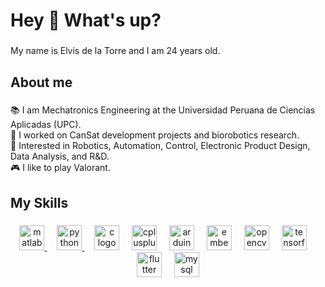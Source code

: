 <h1 align="left">Hey 👋 What's up?</h1>

###

<p align="left">My name is Elvis de la Torre and I am 24 years old.</p>

###

<h2 align="left">About me</h2>

###

<p align="left">📚 I am Mechatronics Engineering at the Universidad Peruana de Ciencias Aplicadas (UPC).<br>🚀 I worked on CanSat development projects and biorobotics research.<br>👀 Interested in Robotics, Automation, Control, Electronic Product Design, Data Analysis, and R&D.<br>🎮 I like to play Valorant.</p>

###

<h2 align="left">My Skills</h2>

###

<div align="center">
  <a href="https://la.mathworks.com/">
    <img src="https://cdn.jsdelivr.net/gh/devicons/devicon/icons/matlab/matlab-original.svg" 
    height="40" alt="matlab logo"  />
  </a>
  <img width="12" />
  <a href="https://www.python.org">
    <img src="https://skillicons.dev/icons?i=py" height="40" alt="python logo"  />
  </a>
  <img width="12" />
  <img src="https://cdn.jsdelivr.net/gh/devicons/devicon/icons/c/c-original.svg" height="40" alt="c logo"  />
  <img width="12" />
  <img src="https://cdn.jsdelivr.net/gh/devicons/devicon/icons/cplusplus/cplusplus-original.svg" height="40" alt="cplusplus logo"  />
  <img width="12" />
  <img src="https://cdn.jsdelivr.net/gh/devicons/devicon/icons/arduino/arduino-original.svg" height="40" alt="arduino logo"  />
  <img width="12" />
  <img src="https://cdn.jsdelivr.net/gh/devicons/devicon/icons/embeddedc/embeddedc-original.svg" height="40" alt="embeddedc logo"  />
  <img width="12" />
  <img src="https://cdn.jsdelivr.net/gh/devicons/devicon/icons/opencv/opencv-original.svg" height="40" alt="opencv logo"  />
  <img width="12" />
  <img src="https://cdn.jsdelivr.net/gh/devicons/devicon/icons/tensorflow/tensorflow-original.svg" height="40" alt="tensorflow logo"  />
  <img width="12" />
  <img src="https://cdn.jsdelivr.net/gh/devicons/devicon/icons/flutter/flutter-original.svg" height="40" alt="flutter logo"  />
  <img width="12" />
  <img src="https://cdn.jsdelivr.net/gh/devicons/devicon/icons/mysql/mysql-original.svg" height="40" alt="mysql logo"  />
</div>

###

<!---
-	👋 Hi, I'm Elvis de la Torre, a mechatronic engineering student specializing in Industrial Robotics and Industrial Electronics.
-	🚀 I have led CanSat development projects and participated in research in the area of biorobotics.
-	💻 I have advanced skills in programming with Python and Matlab, programming of microcontrollers like Arduino, ARM STM32, PIC, and I'm familiar with SQL, C/C++, AutoCAD, Inventor, Fusion 360, PLC programming, Raspberry Pi programming, and electronic design (Eagle, KiCad).
-	🌱 Currently, I'm looking for opportunities to apply my skills in the real world and learn from experienced professionals in the field.
-	👀 I'm particularly interested in Robotics, Automation and Control, Design and Engineering of Electronic Products, Data Analysis, and Research and Development areas.
dvsivle/dvsivle is a ✨ special ✨ repository because its `README.md` (this file) appears on your GitHub profile.
You can click the Preview link to take a look at your changes.
--->
